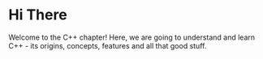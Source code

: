 # Hi There

Welcome to the C++ chapter! Here, we are going to understand and learn C++ - its origins, concepts, features and all that good stuff.
